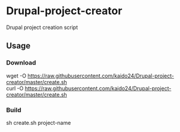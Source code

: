 # Drupal-project-creator
Drupal project creation script

## Usage
### Download
wget -O https://raw.githubusercontent.com/kaido24/Drupal-project-creator/master/create.sh<br>
curl -O https://raw.githubusercontent.com/kaido24/Drupal-project-creator/master/create.sh<br>
### Build
sh create.sh project-name

